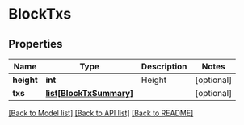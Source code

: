 # BlockTxs

## Properties
Name | Type | Description | Notes
------------ | ------------- | ------------- | -------------
**height** | **int** | Height | [optional] 
**txs** | [**list[BlockTxSummary]**](BlockTxSummary.md) |  | [optional] 

[[Back to Model list]](../README.md#documentation-for-models) [[Back to API list]](../README.md#documentation-for-api-endpoints) [[Back to README]](../README.md)


